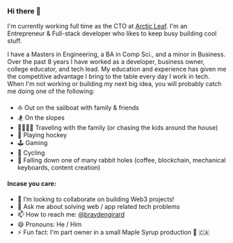 ### Hi there 👋

I'm currently working full time as the CTO at [Arctic Leaf](https://github.com/arcticleaf). I'm an Entrepreneur & Full-stack developer who likes to keep busy building cool stuff.

I have a Masters in Engineering, a BA in Comp Sci., and a minor in Business. Over the past 8 years I have worked as a developer, business owner, college educator, and tech lead. My education and experience has given me the competitive advantage I bring to the table every day I work in tech. When I'm not working or building my next big idea, you will probably catch me doing one of the following:

- ⛵️ Out on the sailboat with family & friends
- 🏂 On the slopes
- 👨‍👩‍👧‍👦 Traveling with the family (or chasing the kids around the house)
- 🏒 Playing hockey
- 🕹 Gaming
- 🚴 Cycling
- 🚀 Falling down one of many rabbit holes (coffee, blockchain, mechanical keyboards, content creation)

#### Incase you care:
- 👯 I’m looking to collaborate on building Web3 projects!
- 💬 Ask me about solving web / app related tech problems
- 📫 How to reach me: [@braydengirard](https://twitter.com/braydengirard)
- 😄 Pronouns: He / Him
- ⚡ Fun fact: I'm part owner in a small Maple Syrup production 🍁 🇨🇦

